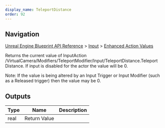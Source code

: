 ```yaml
---
display_name: TeleportDistance
order: 92
---
```

## Navigation

[Unreal Engine Blueprint API Reference](https://dev.epicgames.com/documentation/en-us/unreal-engine/BlueprintAPI) > [Input](https://dev.epicgames.com/documentation/en-us/unreal-engine/BlueprintAPI/Input) > [Enhanced Action Values](https://dev.epicgames.com/documentation/en-us/unreal-engine/BlueprintAPI/Input/EnhancedActionValues)

Returns the current value of InputAction /VirtualCamera/Modifiers/TeleportModifier/Input/TeleportDistance.TeleportDistance. If input is disabled for the actor the value will be 0.

Note: If the value is being altered by an Input Trigger or Input Modifier (such as a Released trigger) then the value may be 0.

## Outputs

| Type | Name | Description |
| --- | --- | --- |
| real | Return Value |  |
